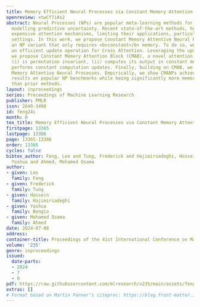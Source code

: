 ```yaml
---
title: Memory Efficient Neural Processes via Constant Memory Attention Block
openreview: xtwCf7iAs2
abstract: Neural Processes (NPs) are popular meta-learning methods for efficiently
  modelling predictive uncertainty. Recent state-of-the-art methods, however, leverage
  expensive attention mechanisms, limiting their applications, particularly in low-resource
  settings. In this work, we propose Constant Memory Attentive Neural Processes (CMANPs),
  an NP variant that only requires <b>constant</b> memory. To do so, we first propose
  an efficient update operation for Cross Attention. Leveraging the update operation,
  we propose Constant Memory Attention Block (CMAB), a novel attention block that
  (i) is permutation invariant, (ii) computes its output in constant memory, and (iii)
  performs constant computation updates. Finally, building on CMAB, we detail Constant
  Memory Attentive Neural Processes. Empirically, we show CMANPs achieve state-of-the-art
  results on popular NP benchmarks while being significantly more memory efficient
  than prior methods.
layout: inproceedings
series: Proceedings of Machine Learning Research
publisher: PMLR
issn: 2640-3498
id: feng24i
month: 0
tex_title: Memory Efficient Neural Processes via Constant Memory Attention Block
firstpage: 13365
lastpage: 13386
page: 13365-13386
order: 13365
cycles: false
bibtex_author: Feng, Leo and Tung, Frederick and Hajimirsadeghi, Hossein and Bengio,
  Yoshua and Ahmed, Mohamed Osama
author:
- given: Leo
  family: Feng
- given: Frederick
  family: Tung
- given: Hossein
  family: Hajimirsadeghi
- given: Yoshua
  family: Bengio
- given: Mohamed Osama
  family: Ahmed
date: 2024-07-08
address:
container-title: Proceedings of the 41st International Conference on Machine Learning
volume: '235'
genre: inproceedings
issued:
  date-parts:
  - 2024
  - 7
  - 8
pdf: https://raw.githubusercontent.com/mlresearch/v235/main/assets/feng24i/feng24i.pdf
extras: []
# Format based on Martin Fenner's citeproc: https://blog.front-matter.io/posts/citeproc-yaml-for-bibliographies/
---
```

